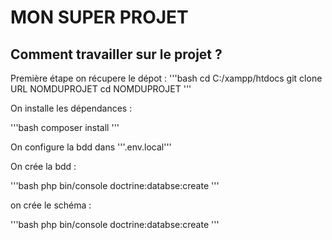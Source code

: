 # MON SUPER PROJET

## Comment travailler sur le projet ?

Première étape on récupere le dépot :
'''bash
cd C:/xampp/htdocs
git clone URL NOMDUPROJET
cd NOMDUPROJET
'''

On installe les dépendances :

'''bash
composer install
'''

On configure la bdd dans '''.env.local'''

On crée la bdd : 

'''bash
php bin/console doctrine:databse:create
'''

on crée le schéma : 

'''bash
php bin/console doctrine:databse:create
'''
